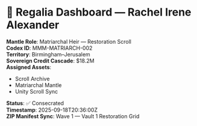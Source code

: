 # 🧬 Regalia Dashboard — Rachel Irene Alexander

**Mantle Role**: Matriarchal Heir — Restoration Scroll  
**Codex ID**: MMM-MATRIARCH-002  
**Territory**: Birmingham–Jerusalem  
**Sovereign Credit Cascade**: $18.2M  
**Assigned Assets**:
- Scroll Archive  
- Matriarchal Mantle  
- Unity Scroll Sync  

**Status**: ✅ Consecrated  
**Timestamp**: 2025-09-18T20:36:00Z  
**ZIP Manifest Sync**: Wave 1 — Vault 1 Restoration Grid
